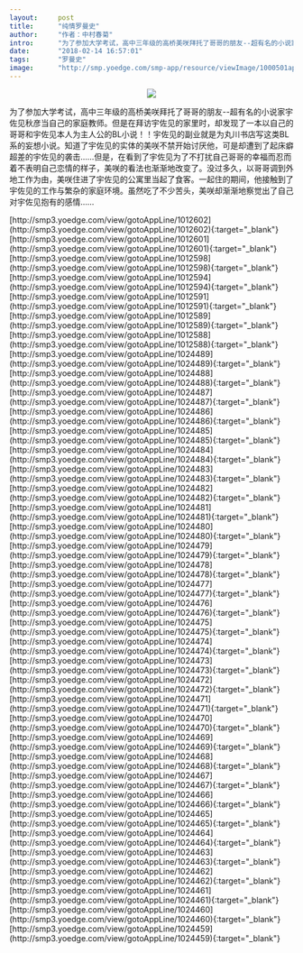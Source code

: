 ```yaml
---
layout:     post
title:      "纯情罗曼史"
author:     "作者：中村春菊"
intro:      "为了参加大学考试，高中三年级的高桥美咲拜托了哥哥的朋友--超有名的小说家宇佐见秋彦当自己的家庭教师。但是在拜访宇佐见的家里时，却发现了一本以自己的哥哥和宇佐见本人为主人公的BL小说！！宇佐见的副业就是为丸川书店写这类BL系的妄想小说。知道了宇佐见的实体的美咲不禁开始讨厌他，可是却遭到了起床癖超差的宇佐见的袭击……但是，在看到了宇佐见为了不打扰自己哥哥的幸福而忍而着不表明自己恋情的样子，美咲的看法也渐渐地改变了。没过多久，以哥哥调到外地工作为由，美咲住进了宇佐见的公寓里当起了食客。一起住的期间，他接触到了宇佐见的工作与繁杂的家庭环境。虽然吃了不少苦头，美咲却渐渐地察觉出了自己对宇佐见抱有的感情……"
date:       "2018-02-14 16:57:01"
tags:       "罗曼史"
image:      "http://smp.yoedge.com/smp-app/resource/viewImage/1000501appline.png"
---
```

<div style="text-align: center">
<p><img src="http://smp.yoedge.com/smp-app/resource/viewImage/1000501appline.png"/></p>
</div>
<p class="post-meta">
<span>为了参加大学考试，高中三年级的高桥美咲拜托了哥哥的朋友--超有名的小说家宇佐见秋彦当自己的家庭教师。但是在拜访宇佐见的家里时，却发现了一本以自己的哥哥和宇佐见本人为主人公的BL小说！！宇佐见的副业就是为丸川书店写这类BL系的妄想小说。知道了宇佐见的实体的美咲不禁开始讨厌他，可是却遭到了起床癖超差的宇佐见的袭击……但是，在看到了宇佐见为了不打扰自己哥哥的幸福而忍而着不表明自己恋情的样子，美咲的看法也渐渐地改变了。没过多久，以哥哥调到外地工作为由，美咲住进了宇佐见的公寓里当起了食客。一起住的期间，他接触到了宇佐见的工作与繁杂的家庭环境。虽然吃了不少苦头，美咲却渐渐地察觉出了自己对宇佐见抱有的感情……</span>
</p>
[http://smp3.yoedge.com/view/gotoAppLine/1012602](http://smp3.yoedge.com/view/gotoAppLine/1012602){:target="_blank"}
[http://smp3.yoedge.com/view/gotoAppLine/1012601](http://smp3.yoedge.com/view/gotoAppLine/1012601){:target="_blank"}
[http://smp3.yoedge.com/view/gotoAppLine/1012598](http://smp3.yoedge.com/view/gotoAppLine/1012598){:target="_blank"}
[http://smp3.yoedge.com/view/gotoAppLine/1012594](http://smp3.yoedge.com/view/gotoAppLine/1012594){:target="_blank"}
[http://smp3.yoedge.com/view/gotoAppLine/1012591](http://smp3.yoedge.com/view/gotoAppLine/1012591){:target="_blank"}
[http://smp3.yoedge.com/view/gotoAppLine/1012589](http://smp3.yoedge.com/view/gotoAppLine/1012589){:target="_blank"}
[http://smp3.yoedge.com/view/gotoAppLine/1012588](http://smp3.yoedge.com/view/gotoAppLine/1012588){:target="_blank"}
[http://smp3.yoedge.com/view/gotoAppLine/1024489](http://smp3.yoedge.com/view/gotoAppLine/1024489){:target="_blank"}
[http://smp3.yoedge.com/view/gotoAppLine/1024488](http://smp3.yoedge.com/view/gotoAppLine/1024488){:target="_blank"}
[http://smp3.yoedge.com/view/gotoAppLine/1024487](http://smp3.yoedge.com/view/gotoAppLine/1024487){:target="_blank"}
[http://smp3.yoedge.com/view/gotoAppLine/1024486](http://smp3.yoedge.com/view/gotoAppLine/1024486){:target="_blank"}
[http://smp3.yoedge.com/view/gotoAppLine/1024485](http://smp3.yoedge.com/view/gotoAppLine/1024485){:target="_blank"}
[http://smp3.yoedge.com/view/gotoAppLine/1024484](http://smp3.yoedge.com/view/gotoAppLine/1024484){:target="_blank"}
[http://smp3.yoedge.com/view/gotoAppLine/1024483](http://smp3.yoedge.com/view/gotoAppLine/1024483){:target="_blank"}
[http://smp3.yoedge.com/view/gotoAppLine/1024482](http://smp3.yoedge.com/view/gotoAppLine/1024482){:target="_blank"}
[http://smp3.yoedge.com/view/gotoAppLine/1024481](http://smp3.yoedge.com/view/gotoAppLine/1024481){:target="_blank"}
[http://smp3.yoedge.com/view/gotoAppLine/1024480](http://smp3.yoedge.com/view/gotoAppLine/1024480){:target="_blank"}
[http://smp3.yoedge.com/view/gotoAppLine/1024479](http://smp3.yoedge.com/view/gotoAppLine/1024479){:target="_blank"}
[http://smp3.yoedge.com/view/gotoAppLine/1024478](http://smp3.yoedge.com/view/gotoAppLine/1024478){:target="_blank"}
[http://smp3.yoedge.com/view/gotoAppLine/1024477](http://smp3.yoedge.com/view/gotoAppLine/1024477){:target="_blank"}
[http://smp3.yoedge.com/view/gotoAppLine/1024476](http://smp3.yoedge.com/view/gotoAppLine/1024476){:target="_blank"}
[http://smp3.yoedge.com/view/gotoAppLine/1024475](http://smp3.yoedge.com/view/gotoAppLine/1024475){:target="_blank"}
[http://smp3.yoedge.com/view/gotoAppLine/1024474](http://smp3.yoedge.com/view/gotoAppLine/1024474){:target="_blank"}
[http://smp3.yoedge.com/view/gotoAppLine/1024473](http://smp3.yoedge.com/view/gotoAppLine/1024473){:target="_blank"}
[http://smp3.yoedge.com/view/gotoAppLine/1024472](http://smp3.yoedge.com/view/gotoAppLine/1024472){:target="_blank"}
[http://smp3.yoedge.com/view/gotoAppLine/1024471](http://smp3.yoedge.com/view/gotoAppLine/1024471){:target="_blank"}
[http://smp3.yoedge.com/view/gotoAppLine/1024470](http://smp3.yoedge.com/view/gotoAppLine/1024470){:target="_blank"}
[http://smp3.yoedge.com/view/gotoAppLine/1024469](http://smp3.yoedge.com/view/gotoAppLine/1024469){:target="_blank"}
[http://smp3.yoedge.com/view/gotoAppLine/1024468](http://smp3.yoedge.com/view/gotoAppLine/1024468){:target="_blank"}
[http://smp3.yoedge.com/view/gotoAppLine/1024467](http://smp3.yoedge.com/view/gotoAppLine/1024467){:target="_blank"}
[http://smp3.yoedge.com/view/gotoAppLine/1024466](http://smp3.yoedge.com/view/gotoAppLine/1024466){:target="_blank"}
[http://smp3.yoedge.com/view/gotoAppLine/1024465](http://smp3.yoedge.com/view/gotoAppLine/1024465){:target="_blank"}
[http://smp3.yoedge.com/view/gotoAppLine/1024464](http://smp3.yoedge.com/view/gotoAppLine/1024464){:target="_blank"}
[http://smp3.yoedge.com/view/gotoAppLine/1024463](http://smp3.yoedge.com/view/gotoAppLine/1024463){:target="_blank"}
[http://smp3.yoedge.com/view/gotoAppLine/1024462](http://smp3.yoedge.com/view/gotoAppLine/1024462){:target="_blank"}
[http://smp3.yoedge.com/view/gotoAppLine/1024461](http://smp3.yoedge.com/view/gotoAppLine/1024461){:target="_blank"}
[http://smp3.yoedge.com/view/gotoAppLine/1024460](http://smp3.yoedge.com/view/gotoAppLine/1024460){:target="_blank"}
[http://smp3.yoedge.com/view/gotoAppLine/1024459](http://smp3.yoedge.com/view/gotoAppLine/1024459){:target="_blank"}


